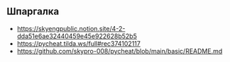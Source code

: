 ## Шпаргалка
- https://skyengpublic.notion.site/4-2-dda51e6ae32440459e45e922628b52b5
- https://pycheat.tilda.ws/full#rec374102117
- https://github.com/skypro-008/pycheat/blob/main/basic/README.md
